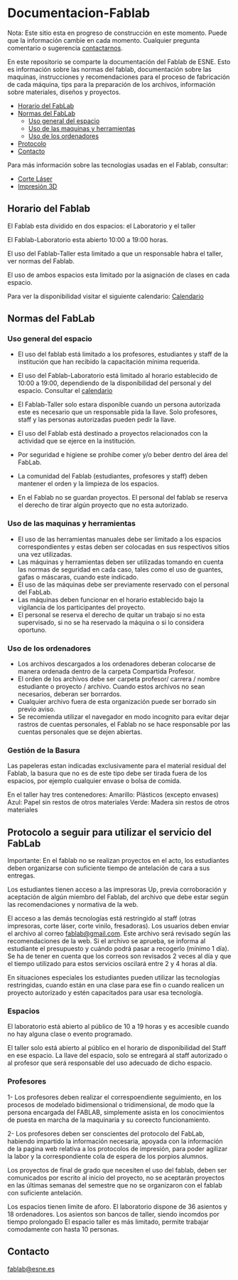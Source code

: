 # Documentacion-Fablab

Nota: Este sitio esta en progreso de construcción en este momento. Puede que la información cambie en cada momento. Cualquier pregunta comentario o sugerencia [contactarnos](#contacto).

En este repositorio se comparte la documentación del Fablab de ESNE. Esto es información sobre las normas del fablab, documentación sobre las maquinas, instrucciones y recomendaciones para el proceso de fabricación de cada máquina, tips para la preparación de los archivos, información sobre materiales, diseños y proyectos.


*   [Horario del FabLab](#horario)
*   [Normas del FabLab](#normas)
    *   [Uso general del espacio](#espacio)
    *   [Uso de las maquinas y herramientas](#maquinas)
    *   [Uso de los ordenadores](#ordenadores)
*   [Protocolo](#protocolo)    
*   [Contacto](#contacto)

Para más información sobre las tecnologias usadas en el Fablab, consultar:

*   [Corte Láser](CorteLaser/)
*   [Impresión 3D](Impresion3D/)



<h2 id="horario">Horario del Fablab</h3>

El Fablab esta dividido en dos espacios: el Laboratorio y el taller

El Fablab-Laboratorio esta abierto 10:00 a 19:00 horas.

El uso del Fablab-Taller esta limitado a que un responsable habra el taller, ver normas del Fablab. 

El uso de ambos espacios esta limitado por la asignación de clases en cada espacio.

Para ver la disponibilidad visitar el siguiente calendario: [Calendario](https://calendar.google.com/calendar/embed?src=esne.es_8h9a1brq3vm12neeqmqcrq1mgo%40group.calendar.google.com&ctz=Europe%2FMadrid)

<h2 id="normas">Normas del FabLab</h2>

<h3 id="espacio">Uso general del espacio</h3>

- El uso del fablab está limitado a los profesores, estudiantes y staff de la institución que han recibido la capacitación mínima requerida.

- El uso del Fablab-Laboratorio está limitado al horario establecido de 10:00 a 19:00, dependiendo de la disponibilidad del personal y del espacio. Consultar el [calendario](https://calendar.google.com/calendar/embed?src=esne.es_8h9a1brq3vm12neeqmqcrq1mgo%40group.calendar.google.com&ctz=Europe%2FMadrid)
- El Fablab-Taller solo estara disponible cuando un persona autorizada este es necesario que un responsable pida la llave. Solo profesores, staff y las personas autorizadas pueden pedir la llave.
- El uso del Fablab está destinado a proyectos relacionados con la actividad que se ejerce en la institución.
- Por seguridad e higiene se prohibe comer y/o beber dentro del área del FabLab.
- La comunidad del Fablab (estudiantes, profesores y staff) deben mantener el orden y la limpieza de los espacios.
- En el Fablab no se guardan proyectos. El personal del fablab se reserva el derecho de tirar algún proyecto que no esta autorizado.


<h3 id="maquinas">Uso de las maquinas y herramientas</h3>

- El uso de las herramientas manuales debe ser limitado a los espacios correspondientes y estas deben ser colocadas en sus respectivos sitios una vez utilizadas.
- Las máquinas y herramientas deben ser utilizadas tomando en cuenta las normas de seguridad en cada caso, tales como el uso de guantes, gafas o máscaras, cuando este indicado.
- El uso de las máquinas debe ser previamente reservado con el personal del FabLab.
- Las máquinas deben funcionar en el horario establecido bajo la vigilancia de los participantes del proyecto.
- El personal se reserva el derecho de quitar un trabajo si no esta supervisado, si no se ha reservado la máquina o si lo considera oportuno.

<h3 id="ordenadores">Uso de los ordenadores</h3>

- Los archivos descargados a los ordenadores deberan colocarse de manera ordenada dentro de la carpeta Compartida Profesor.
- El orden de los archivos debe ser carpeta profesor/ carrera / nombre estudiante o proyecto / archivo. Cuando estos archivos no sean necesarios, deberan ser borrardos.
- Cualquier archivo fuera de esta organización puede ser borrado sin previo aviso.
- Se recomienda utilizar el navegador en modo incognito para evitar dejar rastros de cuentas personales, el Fablab no se hace responsable por las cuentas personales que se dejen abiertas.

<h3 id="basuras">Gestión de la Basura</h3>

Las papeleras estan indicadas exclusivamente para el material residual del Fablab, la basura que no es de este tipo debe ser tirada fuera de los espacios, por ejemplo cualquier envase o bolsa de comida.

En el taller hay tres contenedores:
Amarillo: Plásticos (excepto envases)
Azul: Papel sin restos de otros materiales
Verde: Madera sin restos de otros materiales



<h2 id="protocolo">Protocolo a seguir para utilizar el servicio del FabLab</h2>

Importante: En el fablab no se realizan proyectos en el acto, los estudiantes deben organizarse con suficiente tiempo de antelación de cara a sus entregas.

Los estudiantes tienen acceso a las impresoras Up, previa corroboración y aceptación de algún miembro del Fablab, del archivo que debe estar según las recomendaciones y normativa de la web.

El acceso a las demás tecnologías está restringido al staff (otras impresoras, corte láser, corte vinilo, fresadoras). Los usuarios deben enviar el archivo al correo fablab@gmail.com. Este archivo será revisado según las recomendaciones de la web. Si el archivo se aprueba, se informa al estudiante el presupuesto  y cuándo podrá pasar a recogerlo (mínimo 1 día). Se ha de tener en cuenta que los correos son revisados 2 veces al día y que el tiempo utilizado para estos servicios oscilará entre 2 y 4 horas al día.

En situaciones especiales los estudiantes pueden utilizar las tecnologías restringidas, cuando están en una clase para ese fin o cuando realicen un proyecto autorizado y estén capacitados para usar esa tecnología.

<h3>Espacios</h3>

El laboratorio está abierto al público de 10 a 19 horas y es accesible cuando no hay alguna clase o evento programado. 

El taller solo está abierto al público en el horario de disponibilidad del Staff en ese espacio. La llave del espacio, solo se entregará al staff autorizado o al profesor que será responsable del uso adecuado de dicho espacio.
 
<h3>Profesores</h3>
1- Los profesores deben realizar el correspoendiente seguimiento, en los procesos de modelado bidimensional o tridimensional, de modo que la persona encargada del FABLAB, simplemente asista en los conocimientos de puesta en marcha de la maquinaria y su coreecto funcionamiento.

2- Los profesores deben ser conscientes del protocolo del FabLab, habiendo impartido la información necesaria, apoyada con la información de la pagina web relativa a los protocolos de impresión, para poder agilizar la labor y la correspondiente cola de espera de los porpios alumnos.

Los proyectos de final de grado que necesiten el uso del fablab, deben ser comunicados por escrito al inicio del proyecto, no se aceptarán proyectos en las últimas semanas del semestre que no se organizaron con el fablab con suficiente antelación.

Los espacios tienen limite de aforo. 
El laboratorio dispone de 36 asientos y 18 ordenadores. Los asientos son bancos de taller, siendo incomdos por tiempo prolongado
El espacio taller es más limitado, permite trabajar comodamente con hasta 10 personas.


<h2 id="contacto">Contacto</h2>

fablab@esne.es


